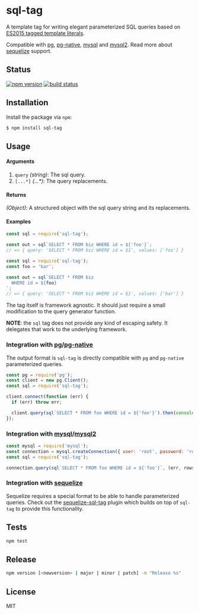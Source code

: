 # sql-tag

A template tag for writing elegant parameterized SQL queries based on [ES2015 tagged template literals](https://developer.mozilla.org/en-US/docs/Web/JavaScript/Reference/Template_literals#Tagged_template_literals).

Compatible with [pg](#integration-with-pgpg-native), [pg-native](#integration-with-pgpg-native), [mysql](#integration-with-mysqlmysql2) and [mysql2](#integration-with-mysqlmysql2). Read more about [sequelize](#integration-with-sequelize) support.

## Status

[![npm version][npm-image]][npm-url]
[![build status][travis-image]][travis-url]

## Installation

Install the package via `npm`:

```bash
$ npm install sql-tag
```

## Usage

#### Arguments
1. `query` *(string)*: The sql query.
2. `[...*]` *(...\*)*: The query replacements.

#### Returns
*(Object)*: A structured object with the sql query string and its replacements.

#### Examples
```js
const sql = require('sql-tag');

const out = sql`SELECT * FROM biz WHERE id = ${'foo'}`;
// => { query: 'SELECT * FROM biz WHERE id = $1', values: ['foo'] }
```

```js
const sql = require('sql-tag');
const foo = 'bar';

const out = sql`SELECT * FROM biz
  WHERE id = ${foo}
`;
// => { query: 'SELECT * FROM biz WHERE id = $1', values: ['bar'] }
```

The tag itself is framework agnostic. It should just require a small modification to the query generator function.

**NOTE**: the `sql` tag does not provide any kind of escaping safety. It delegates that work to the underlying framework.

### Integration with [pg](https://github.com/brianc/node-postgres)/[pg-native](https://github.com/brianc/node-pg-native)

The output format is `sql-tag` is directly compatible with `pg` and `pg-native` parameterized queries.

```js
const pg = require('pg');
const client = new pg.Client();
const sql = require('sql-tag');

client.connect(function (err) {
  if (err) throw err;

  client.query(sql`SELECT * FROM foo WHERE id = ${'foo'}`).then(console.log);
});
```

### Integration with [mysql](https://www.npmjs.com/package/mysql)/[mysql2](https://www.npmjs.com/package/mysql2)

```js
const mysql = require('mysql');
const connection = mysql.createConnection({ user: 'root', password: 'root' });
const sql = require('sql-tag');

connection.query(sql`SELECT * FROM foo WHERE id = ${'foo'}`, (err, rows) => console.log(err, rows));
```

### Integration with [sequelize](https://github.com/sequelize/sequelize)

Sequelize requires a special format to be able to handle parameterized queries. Check out the [sequelize-sql-tag](https://www.npmjs.com/sequelize-sql-tag) plugin which builds on top of `sql-tag` to provide this functionality.

## Tests

```sh
npm test
```

## Release

```sh
npm version [<newversion> | major | minor | patch] -m "Release %s"
```

## License

MIT

[npm-image]: https://img.shields.io/npm/v/sql-tag.svg?style=flat-square
[npm-url]: https://www.npmjs.com/package/sql-tag
[travis-image]: https://img.shields.io/travis/seegno/sql-tag.svg?style=flat-square
[travis-url]: https://travis-ci.org/seegno/sql-tag

